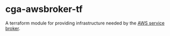 # cga-awsbroker-tf

A terraform module for providing infrastructure needed by the [AWS service broker](https://github.com/awslabs/aws-servicebroker/).

